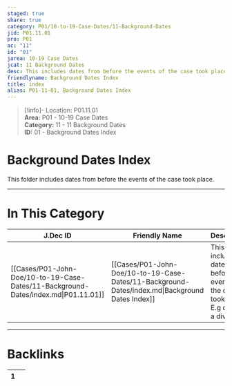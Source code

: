 ```yaml
---  
staged: true  
share: true  
category: P01/10-to-19-Case-Dates/11-Background-Dates  
jid: P01.11.01  
pro: P01  
ac: "11"  
id: "01"  
jarea: 10-19 Case Dates  
jcat: 11 Background Dates  
desc: This includes dates from before the events of the case took place. E.g date of a divorce.  
friendlyname: Background Dates Index  
title: index  
alias: P01-11-01, Background Dates Index  
---  
```

  
>[!info]- Location: P01.11.01  
>**Area:** P01 - 10-19 Case Dates  
>**Category:** 11 - 11 Background Dates  
>**ID:** 01 - Background Dates Index  
  
# Background Dates Index  
  
This folder includes dates from before the events of the case took place.  
   
  
  
---  
# In This Category  
  
| J.Dec ID                                                                           | Friendly Name                                                                                   | Description                                                                               |  
| ---------------------------------------------------------------------------------- | ----------------------------------------------------------------------------------------------- | ----------------------------------------------------------------------------------------- |  
| [[Cases/P01-John-Doe/10-to-19-Case-Dates/11-Background-Dates/index.md\|P01.11.01]] | [[Cases/P01-John-Doe/10-to-19-Case-Dates/11-Background-Dates/index.md\|Background Dates Index]] | This includes dates from before the events of the case took place. E.g date of a divorce. |  
  
  
---  
# Backlinks  
<div><table class="dataview table-view-table"><thead class="table-view-thead"><tr class="table-view-tr-header"><th class="table-view-th"><span></span><span class="dataview small-text">1</span></th><th class="table-view-th"><span></span></th></tr></thead><tbody class="table-view-tbody"></tbody></table></div>